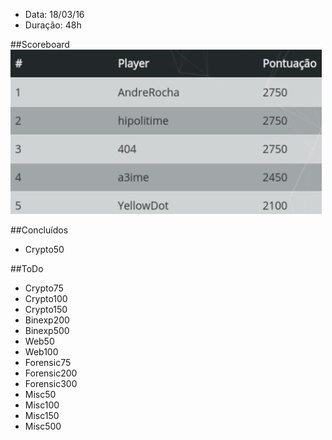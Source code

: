 - Data: 18/03/16
- Duração: 48h

##Scoreboard
![Scoreboard](_images/scoreboard.png)

##Concluídos
- Crypto50

##ToDo
- Crypto75
- Crypto100
- Crypto150
- Binexp200
- Binexp500
- Web50
- Web100
- Forensic75
- Forensic200
- Forensic300
- Misc50
- Misc100
- Misc150
- Misc500
